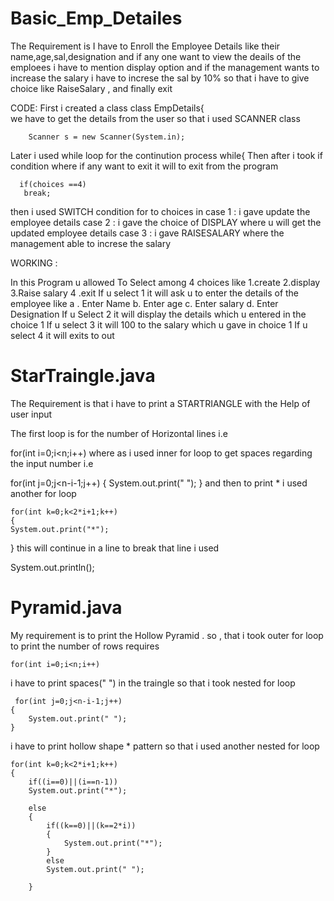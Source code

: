# Basic_Emp_Detailes

  The Requirement is I have to Enroll the Employee Details like their name,age,sal,designation 
  and if any one want to view the deails of the emploees i have to mention display option and 
  if the management wants to increase the salary i have to increse the sal by 10% so that i have to give choice like RaiseSalary , 
  and finally exit
  
  CODE: 
  First i created a class 
        class EmpDetails{  
  we have to get the details from the user so that i used SCANNER class
        
        Scanner s = new Scanner(System.in);
   Later i used while loop for the continution process
        while{
   Then after i took if condition where if any want to exit it will to exit from the program 
      
      if(choices ==4)
       break;
   then i used SWITCH condition for to choices in 
       case 1 : i gave update the employee details 
       case 2 : i gave the choice of DISPLAY where u will get the updated employee details
       case 3 : i gave RAISESALARY where the management able to increse the salary 
      
      
   WORKING :  
   
   
   In this Program u allowed To Select among 4 choices like 1.create 2.display 3.Raise salary 4 .exit
   If u select 1 it will ask u to enter the details of the employee like 
       a . Enter Name 
       b.  Enter age
       c.  Enter salary 
       d.  Enter Designation 
   If u Select 2 it will display the details which u entered in the choice 1 
   If u select 3 it will 100 to the salary which u gave in choice 1
   If u select 4 it will exits to out 
   
   
   # StarTraingle.java
    
   The Requirement is that i have to print a STARTRIANGLE with the Help of user input

The first loop is for the number of Horizontal lines i.e

  for(int i=0;i<n;i++)
where as i used inner for loop to get spaces regarding the input number i.e

for(int j=0;j<n-i-1;j++)
{
	System.out.print(" ");
}
and then to print * i used another for loop

    for(int k=0;k<2*i+1;k++)
    {
	System.out.print("*");
}
this will continue in a line to break that line i used

 System.out.println();
 
 
 
  # Pyramid.java
  
My requirement is to print the Hollow Pyramid . so , that i took outer for loop to print the number of rows requires

    for(int i=0;i<n;i++)
    
 i have to print spaces(" ") in the traingle so that i took nested for loop
 
     for(int j=0;j<n-i-1;j++)
	{
		System.out.print(" ");
	}

i have to print hollow shape * pattern so that i used another nested for loop 

    for(int k=0;k<2*i+1;k++)
	{
		if((i==0)||(i==n-1))
		System.out.print("*");
		
		else
		{
			if((k==0)||(k==2*i))
			{
				System.out.print("*");
			}
			else
			System.out.print(" ");

		}

